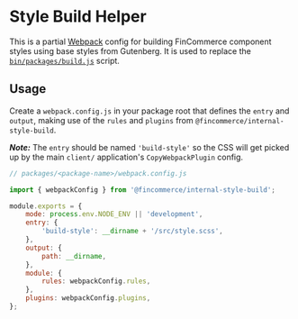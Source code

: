 # Style Build Helper

This is a partial [Webpack](https://webpack.js.org/) config for building FinCommerce component styles using base styles from Gutenberg. It is used to replace the [`bin/packages/build.js`](https://github.com/dieselfox1/fincommerce-admin/blob/6859249/bin/packages/build.js) script.


## Usage

Create a `webpack.config.js` in your package root that defines the `entry` and `output`, making use of the `rules` and `plugins` from `@fincommerce/internal-style-build`.

***Note:*** The `entry` should be named `'build-style'` so the CSS will get picked up by the main `client/` application's `CopyWebpackPlugin` config.

```js
// packages/<package-name>/webpack.config.js

import { webpackConfig } from '@fincommerce/internal-style-build';

module.exports = {
	mode: process.env.NODE_ENV || 'development',
	entry: {
		'build-style': __dirname + '/src/style.scss',
	},
	output: {
		path: __dirname,
	},
	module: {
		rules: webpackConfig.rules,
	},
	plugins: webpackConfig.plugins,
};
```
